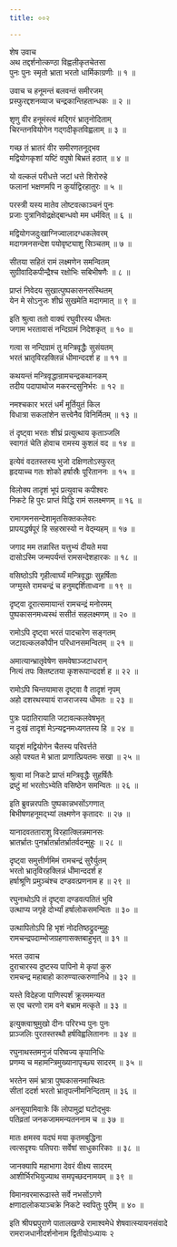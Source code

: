 ```yaml
---
title: ००२

---
```

शेष उवाच  
अथ तद्दर्शनोत्कण्ठा विह्वलीकृतचेतसा  
पुनः पुनः स्मृतो भ्राता भरतो धार्मिकाग्रणीः ॥ १ ॥


उवाच च हनूमन्तं बलवन्तं समीरजम्  
प्रस्फुरद्दशनव्याज चन्द्रकान्तिहतान्धकः ॥ २ ॥


शृणु वीर हनूमंस्त्वं मद्गिरं भ्रातृनोदिताम्  
चिरन्तनवियोगेन गद्गदीकृतविह्वलाम् ॥ ३ ॥


गच्छ तं भ्रातरं वीर समीरणतनूद्भव  
मद्वियोगकृशां यष्टिं वपुषो बिभ्रतं हठात् ॥ ४ ॥


यो वल्कलं परीधत्ते जटां धत्ते शिरोरुहे  
फलानां भक्षणमपि न कुर्याद्विरहातुरः ॥ ५ ॥


परस्त्री यस्य मातेव लोष्टवत्काञ्चनं पुनः  
प्रजाः पुत्रानिवोद्रक्षेद्बान्धवो मम धर्मवित् ॥ ६ ॥


मद्वियोगजदुःखाग्निज्वालादग्धकलेवरम्  
मदागमनसन्देश पयोवृष्ट्याशु सिञ्चतम् ॥ ७ ॥


सीतया सहितं रामं लक्ष्मणेन समन्वितम्  
सुग्रीवादिकपीन्द्रैश्च रक्षोभिः सबिभीषणैः ॥ ८ ॥


प्राप्तं निवेदय सुखात्पुष्पकासनसंस्थितम्  
येन मे सोऽनुजः शीघ्रं सुखमेति मदागमात् ॥ ९ ॥


इति श्रुत्वा ततो वाक्यं रघुवीरस्य धीमतः  
जगाम भरतावासं नन्दिग्रामं निदेशकृत् ॥ १० ॥


गत्वा स नन्दिग्रामं तु मन्त्रिवृद्धैः सुसंयतम्  
भरतं भ्रातृविरहक्लिन्नं धीमान्ददर्श ह ॥ ११ ॥


कथयन्तं मन्त्रिवृद्धान्रामचन्द्रकथानकम्  
तदीय पदापाथोज मकरन्दसुनिर्भरः ॥ १२ ॥


नमश्चकार भरतं धर्मं मूर्तियुतं किल  
विधात्रा सकलांशेन सत्त्वेनैव विनिर्मितम् ॥ १३ ॥


तं दृष्ट्वा भरतः शीघ्रं प्रत्युत्थाय कृताञ्जलि  
स्वागतं चेति होवाच रामस्य कुशलं वद ॥ १४ ॥


इत्येवं वदतस्तस्य भुजो दक्षिणतोऽस्फुरत्  
हृदयाच्च गतः शोको हर्षास्रैः पूरिताननः ॥ १५ ॥


विलोक्य तादृशं भूपं प्रत्युवाच कपीश्वरः  
निकटे हि पुरः प्राप्तं विद्धि रामं सलक्ष्मणम् ॥ १६ ॥


रामागमनसन्देशामृतसिक्तकलेवरः  
प्रापयद्धर्षपूरं हि सहस्रास्यो न वेद्म्यहम् ॥ १७ ॥


जगाद मम तन्नास्ति यत्तुभ्यं दीयते मया  
दासोऽस्मि जन्मपर्यन्तं रामसन्देशहारकः ॥ १८ ॥


वसिष्ठोऽपि गृहीत्वार्घ्यं मन्त्रिवृद्धाः सुहर्षिताः  
जग्मुस्ते रामचन्द्रं च हनुमद्दर्शिताध्वना ॥ १९ ॥


दृष्ट्वा दूरात्समायान्तं रामचन्द्रं मनोरमम्  
पुष्पकासनमध्यस्थं ससीतं सहलक्ष्मणम् ॥ २० ॥


रामोऽपि दृष्ट्वा भरतं पादचारेण सङ्गतम्  
जटावल्कलकौपीन परिधानसमन्वितम् ॥ २१ ॥


अमात्यान्भ्रातृवेषेण समवेषाञ्जटाधरान्  
नित्यं तपः क्लिष्टतया कृशरूपान्ददर्श ह ॥ २२ ॥


रामोऽपि चिन्तयामास दृष्ट्वा वै तादृशं नृपम्  
अहो दशरथस्यायं राजराजस्य धीमतः ॥ २३ ॥


पुत्रः पदातिरायाति जटावल्कलवेषभृत्  
न दुःखं तादृशं मेऽन्यद्वनमध्यगतस्य हि ॥ २४ ॥


यादृशं मद्वियोगेन चैतस्य परिवर्त्तते  
अहो पश्यत मे भ्राता प्राणात्प्रियतमः सखा ॥ २५ ॥


श्रुत्वा मां निकटे प्राप्तं मन्त्रिवृद्धैः सुहर्षितैः  
द्रष्टुं मां भरतोऽभ्येति वसिष्ठेन समन्वितः ॥ २६ ॥


इति ब्रुवन्नरपतिः पुष्पकान्नभसोंऽगणात्  
बिभीषणहनूमद्भ्यां लक्ष्मणेन कृतादरः ॥ २७ ॥


यानादवतताराशु विरहात्क्लिन्नमानसः  
भ्रातर्भ्रातः पुनर्भ्रातर्भ्रातर्भ्रातर्वदन्मुहुः ॥ २८ ॥


दृष्ट्वा समुत्तीर्णमिमं रामचन्द्रं सुरैर्युतम्  
भरतो भ्रातृविरहक्लिन्नं धीमान्ददर्श ह  
हर्षाश्रूणि प्रमुञ्चंश्च दण्डवत्प्रणनाम ह ॥ २९ ॥


रघुनाथोऽपि तं दृष्ट्वा दण्डवत्पतितं भुवि  
उत्थाप्य जगृहे दोर्भ्यां हर्षालोकसमन्वितः ॥ ३० ॥


उत्थापितोऽपि हि भृशं नोदतिष्ठद्रुदन्मुहुः  
रामचन्द्रपदाम्भोजग्रहणासक्तबाहुभृत् ॥ ३१ ॥


भरत उवाच  
दुराचारस्य दुष्टस्य पापिनो मे कृपां कुरु  
रामचन्द्र महाबाहो कारुण्यात्करुणानिधे ॥ ३२ ॥


यस्ते विदेहजा पाणिस्पर्शं क्रूरममन्यत  
स एव चरणो राम वने बभ्राम मत्कृते ॥ ३३ ॥


इत्युक्त्वाश्रुमुखो दीनः परिरभ्य पुनः पुनः  
प्राञ्जलिः पुरतस्तस्थौ हर्षविह्वलिताननः ॥ ३४ ॥


रघुनाथस्तमनुजं परिष्वज्य कृपानिधिः  
प्रणम्य च महामन्त्रिमुख्यानापृच्छ्य सादरम् ॥ ३५ ॥


भरतेन समं भ्रात्रा पुष्पकासनमास्थितः  
सीतां ददर्श भरतो भ्रातृपत्नीमनिन्दिताम् ॥ ३६ ॥


अनसूयामिवात्रेः किं लोपामुद्रां घटोद्भुवः  
पतिव्रतां जनकजाममन्यतननाम च ॥ ३७ ॥


मातः क्षमस्व यदघं मया कृतमबुद्धिना  
त्वत्सदृश्यः पतिपराः सर्वेषां साधुकारिकाः ॥ ३८ ॥


जानक्यापि महाभागा देवरं वीक्ष्य सादरम्  
आशीर्भिरभियुज्याथ समपृच्छदनामयम् ॥ ३९ ॥


विमानवरमारूढास्ते सर्वे नभसोंऽगणे  
क्षणादालोकयाञ्चक्रे निकटे स्वपितुः पुरीम् ॥ ४० ॥


इति श्रीपद्मपुराणे पातालखण्डे रामाश्वमेधे शेषवात्स्यायनसंवादे  
रामराजधानीदर्शनोनाम द्वितीयोऽध्यायः २